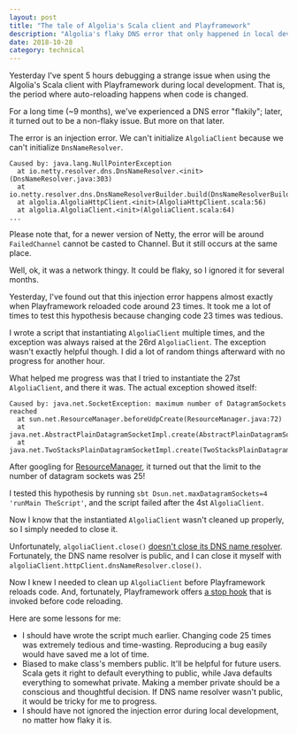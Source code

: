 ```yaml
---
layout: post
title: "The tale of Algolia's Scala client and Playframework"
description: "Algolia's flaky DNS error that only happened in local development with Playframework."
date: 2018-10-28
category: technical
---
```


Yesterday I've spent 5 hours debugging a strange issue when using the Algolia's Scala client with Playframework during local development. That is, the period where auto-reloading happens when code is changed.

For a long time (~9 months), we've experienced a DNS error "flakily"; later, it turned out to be a non-flaky issue. But more on that later.

The error is an injection error. We can't initialize `AlgoliaClient` because we can't initialize `DnsNameResolver`.

```
Caused by: java.lang.NullPointerException
  at io.netty.resolver.dns.DnsNameResolver.<init>(DnsNameResolver.java:303)
  at io.netty.resolver.dns.DnsNameResolverBuilder.build(DnsNameResolverBuilder.java:379)
  at algolia.AlgoliaHttpClient.<init>(AlgoliaHttpClient.scala:56)
  at algolia.AlgoliaClient.<init>(AlgoliaClient.scala:64)
...
```

Please note that, for a newer version of Netty, the error will be around `FailedChannel` cannot be casted to Channel. But it still occurs at the same place.

Well, ok, it was a network thingy. It could be flaky, so I ignored it for several months.

Yesterday, I've found out that this injection error happens almost exactly when Playframework reloaded code around 23 times. It took me a lot of times to test this hypothesis because changing code 23 times was tedious.

I wrote a script that instantiating `AlgoliaClient` multiple times, and the exception was always raised at the 26rd `AlgoliaClient`.  The exception wasn't exactly helpful though. I did a lot of random things afterward with no progress for another hour.

What helped me progress was that I tried to instantiate the 27st `AlgoliaClient`, and there it was. The actual exception showed itself:

```
Caused by: java.net.SocketException: maximum number of DatagramSockets reached
  at sun.net.ResourceManager.beforeUdpCreate(ResourceManager.java:72)
  at java.net.AbstractPlainDatagramSocketImpl.create(AbstractPlainDatagramSocketImpl.java:69)
  at java.net.TwoStacksPlainDatagramSocketImpl.create(TwoStacksPlainDatagramSocketImpl.java:70)
```

After googling for [ResourceManager](https://github.com/JetBrains/jdk8u_jdk/blob/master/src/share/classes/sun/net/ResourceManager.java#L73), it turned out that the limit to the number of datagram sockets was 25!

I tested this hypothesis by running `sbt Dsun.net.maxDatagramSockets=4 'runMain TheScript'`, and the script failed after the 4st `AlgoliaClient`.

Now I know that the instantiated `AlgoliaClient` wasn't cleaned up properly, so I simply needed to close it.

Unfortunately, `algoliaClient.close()` [doesn't close its DNS name resolver](https://github.com/algolia/algoliasearch-client-scala/issues/500). Fortunately, the DNS name resolver is public, and I can close it myself with `algoliaClient.httpClient.dnsNameResolver.close()`.

Now I knew I needed to clean up `AlgoliaClient` before Playframework reloads code. And, fortunately, Playframework offers [a stop hook](https://www.playframework.com/documentation/2.6.x/ScalaDependencyInjection#Stopping/cleaning-up) that is invoked before code reloading.

Here are some lessons for me:

* I should have wrote the script much earlier. Changing code 25 times was extremely tedious and time-wasting. Reproducing a bug easily would have saved me a lot of time.
* Biased to make class's members public. It'll be helpful for future users. Scala gets it right to default everything to public, while Java defaults everything to somewhat private. Making a member private should be a conscious and thoughtful decision. If DNS name resolver wasn't public, it would be tricky for me to progress.
* I should have not ignored the injection error during local development, no matter how flaky it is.


